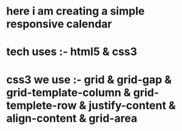 # here i am creating a simple responsive calendar 
# tech uses :- html5 & css3
# css3 we use :- grid & grid-gap & grid-template-column & grid-templete-row & justify-content & align-content & grid-area 

